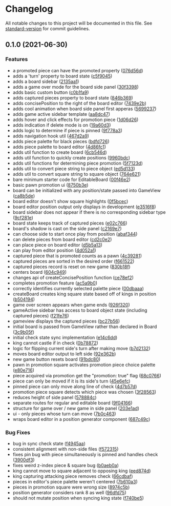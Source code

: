 # Changelog

All notable changes to this project will be documented in this file. See [standard-version](https://github.com/conventional-changelog/standard-version) for commit guidelines.

## 0.1.0 (2021-06-30)


### Features

* a promoted piece can have the promoted property ([076d56d](https://github.com/briancldo/chess/commit/076d56d245177cb3ac4658fd036645d9113a8a8f))
* adds a 'turn' property to board state ([c5f9045](https://github.com/briancldo/chess/commit/c5f9045b63c0d9b2793596d570dd9c1786d1cc12))
* adds a board sidebar ([2135aa1](https://github.com/briancldo/chess/commit/2135aa12fe8dd7e31e5f92813cab222ef66e2ef2))
* adds a game over mode for the board side panel ([30f3398](https://github.com/briancldo/chess/commit/30f3398fcd38cc3179b569a8a8db2d67c4e9ff61))
* adds basic custom button ([c0b1fa9](https://github.com/briancldo/chess/commit/c0b1fa938c2aebda759ee598b602923efa609633))
* adds captured pieces property to board state ([846b369](https://github.com/briancldo/chess/commit/846b369a245ca4e5432ef37ab346c58405bd482a))
* adds concisePosition to the right of the board editor ([7439e2b](https://github.com/briancldo/chess/commit/7439e2b0e22b6881d2b230cb3872978f995589a3))
* adds cool animation when board side panel first apperas ([5699237](https://github.com/briancldo/chess/commit/5699237d6da1ae43cdd2290bcb404a5b3b2b3cc1))
* adds game active sidebar template ([aa8dc47](https://github.com/briancldo/chess/commit/aa8dc4786c56dc3a396c46b4b97292e47f96731f))
* adds hover and click effects for promotion piece ([1d06d26](https://github.com/briancldo/chess/commit/1d06d26349b259000b8933a859f4ebd2e1ebc1a5))
* adds indication if delete mode is on ([19a60d3](https://github.com/briancldo/chess/commit/19a60d31bc45122a7d19974196b81f3dad15425a))
* adds logic to determine if piece is pinned ([9f778a3](https://github.com/briancldo/chess/commit/9f778a35cce9975bdef4ed046199dee871065383))
* adds navigation hook util ([467d2a9](https://github.com/briancldo/chess/commit/467d2a9ec1b8b56251468af75ef6b8843e624add))
* adds piece palette for black pieces ([bdfd726](https://github.com/briancldo/chess/commit/bdfd726b0133e7c8a7528e516ee83229e3d750b6))
* adds piece palette to board editor ([4d86fc1](https://github.com/briancldo/chess/commit/4d86fc15713369c52efb42591237fce7950a8b2d))
* adds util function to create board ([6cb546d](https://github.com/briancldo/chess/commit/6cb546dcb540c7143e345c5a0fc6d1329e1d5cb1))
* adds util function to quickly create positions ([9960bdc](https://github.com/briancldo/chess/commit/9960bdc9650ddceac3c336aa21738853859c3140))
* adds util functions for determining piece promotion ([5f7123d](https://github.com/briancldo/chess/commit/5f7123d0b9e2a005321b59307ddd3c1ab4d3ad0a))
* adds util to convert piece string to piece object ([ed5d133](https://github.com/briancldo/chess/commit/ed5d133934f20a0e3b70bf4b4fead986692268bb))
* adds util to convert square string to square object ([764e621](https://github.com/briancldo/chess/commit/764e621751d8460a782ba6181704196e619b5db9))
* bare minimum starter code for EditableBoard ([00f46e2](https://github.com/briancldo/chess/commit/00f46e234cc890826bdc4d2bd7b0a89fc62954a4))
* basic pawn promotion ui ([8750b3e](https://github.com/briancldo/chess/commit/8750b3ee9adf5a5fabf66236a2367247e1e93f47))
* board can be initialized with any position/state passed into GameView ([ca8b5de](https://github.com/briancldo/chess/commit/ca8b5de917dc3f21558c596eb01aea77656e1d18))
* board editor doesn't show square highlights ([0f5bcec](https://github.com/briancldo/chess/commit/0f5bcec80d6858ecb219706e766d2b9392752c18))
* board editor position output only displays in development ([e3516f8](https://github.com/briancldo/chess/commit/e3516f895b3be1a9b2e163d20c91887162b2729e))
* board sidebar does not appear if there is no corresponding sidebar type ([9cf281e](https://github.com/briancldo/chess/commit/9cf281e71edf33f29d598e3e9211a60655ba8869))
* board state keeps track of captured pieces ([e02c766](https://github.com/briancldo/chess/commit/e02c766245a89b78d88735dec5636ec6a231f1a9))
* board's shadow is cast on the side panel ([c2169e7](https://github.com/briancldo/chess/commit/c2169e76014db64c2723f96b2f8dad439012d9d0))
* can choose side to start once play from position ([abaf344](https://github.com/briancldo/chess/commit/abaf344c6d293e1566994f87c655f7c06b4af0dd))
* can delete pieces from board editor ([cd2c0e2](https://github.com/briancldo/chess/commit/cd2c0e2898505210e079cd504d0b66257f29b96e))
* can place piece on board editor ([d5b5a13](https://github.com/briancldo/chess/commit/d5b5a13ae6920c49ded4ef9d4ee55553762270f0))
* can play from editor position ([4d052a1](https://github.com/briancldo/chess/commit/4d052a1c5af406e68c363627a19a25c6b973d19e))
* captured piece that is promoted counts as a pawn ([4c39281](https://github.com/briancldo/chess/commit/4c3928137549ed975ce9fb85eca50b081b2becea))
* captured pieces are sorted in the desired order ([f661522](https://github.com/briancldo/chess/commit/f661522a57ef2e0de1edb421c6a3330cca1f35b7))
* captured pieces record is reset on new game ([830b18f](https://github.com/briancldo/chess/commit/830b18fd14d9cde7b4be9a682ae101477813eefb))
* centers board ([604c949](https://github.com/briancldo/chess/commit/604c9498a609dd8b5aac9d034ed960833d1c784e))
* changes api of createConcisePosition function ([ce78ef2](https://github.com/briancldo/chess/commit/ce78ef2aa49bfb1fb75fb77d6e16ac4d40a09a64))
* completes promotion feature ([ac5a9b0](https://github.com/briancldo/chess/commit/ac5a9b0cc5647d0fb13ab3135e2fb190497935ad))
* correctly identifies currently selected palette piece ([00dbaaa](https://github.com/briancldo/chess/commit/00dbaaad358a503ea7c951fc3038370fef2a95b4))
* createBoard creates king square state based off of kings in position ([b504194](https://github.com/briancldo/chess/commit/b5041942cc371700e99a3387b92a3b38fcb83642))
* game over screen appears when game ends ([926f320](https://github.com/briancldo/chess/commit/926f320ebe899c436941a12759f090a1f620b174))
* gameActive sidebar has access to board object state (including captured pieces) ([f21fe76](https://github.com/briancldo/chess/commit/f21fe76c4c7fd49facef1a5b94772702beaaac74))
* gameview displays the captured pieces ([bc27b56](https://github.com/briancldo/chess/commit/bc27b56a884ee967a8ef02d98fc31b32dadabca6))
* initial board is passed from GameView rather than declared in Board ([3c9b05f](https://github.com/briancldo/chess/commit/3c9b05ffdd06d1d3f96832f10166036f2ea151c8))
* initial check state sync implementation ([e14c6dd](https://github.com/briancldo/chess/commit/e14c6dd101b2f189e0fa9568d64179102188d39a))
* king cannot castle if in check ([0b78872](https://github.com/briancldo/chess/commit/0b7887215d1c2ec0b6f34c6ac02bf433b389241d))
* logic for flipping current side's turn after making move ([b7d2132](https://github.com/briancldo/chess/commit/b7d2132a3284b6ef2a0a0af5daab4e6b10be8f28))
* moves board editor output to left side ([92e362b](https://github.com/briancldo/chess/commit/92e362b1da77fb964e458c68c3f71d5076c6c01c))
* new game button resets board ([91bdc80](https://github.com/briancldo/chess/commit/91bdc809467c59a4b02eef0d1fe161d79319908c))
* pawn in promotion square activates promotion piece choice palette ([e80e716](https://github.com/briancldo/chess/commit/e80e71625c45a7b32485734db38a4aada55e264f))
* piece acquired via promotion get the "promotion: true" flag ([68c0766](https://github.com/briancldo/chess/commit/68c0766dd1d54382d7033346d9ea0bb55eeff17a))
* piece can only be moved if it is its side's turn ([45e6efc](https://github.com/briancldo/chess/commit/45e6efc491c1f030ef758bb3b444e2ec94162af2))
* pinned piece can only move along line of check ([4d7b57d](https://github.com/briancldo/chess/commit/4d7b57dc2eeb79f6970a0f425a5af28638813068))
* promotion piece square detects which piece was chosen ([3f28563](https://github.com/briancldo/chess/commit/3f28563dac73e0ce0add07e786ca1e96c236bd0e))
* reduces height of side panel ([578884c](https://github.com/briancldo/chess/commit/578884cf890bfda8240fc9a4bed1806241e1ffe3))
* separate routes for regular and editable board ([9f04166](https://github.com/briancldo/chess/commit/9f04166812cb32fade470e0e8d94efa9d0fcf5be))
* structure for game over / new game in side panel ([203e1ad](https://github.com/briancldo/chess/commit/203e1ad443558367a48bde54c429f48818f0c1af))
* ui - only pieces whose turn can move ([7b0c463](https://github.com/briancldo/chess/commit/7b0c46343e7194c61d0f5b606b29b11dc91353f5))
* wraps board editor in a position generator component ([687c49c](https://github.com/briancldo/chess/commit/687c49ccdb1dd961d10580bab263453a75432e21))


### Bug Fixes

* bug in sync check state ([f4945aa](https://github.com/briancldo/chess/commit/f4945aaeabcab82a6d679d537c9b2bf6be203bc7))
* consistent alignment with non-side files ([f572315](https://github.com/briancldo/chess/commit/f5723151609adfab92c179abb77d026c01ed7093))
* fixes pin bug with piece simultaneously is pinned and handles check ([3900df3](https://github.com/briancldo/chess/commit/3900df3d2055787e15519f66fcd753b1b614deab))
* fixes weird z-index piece & square bug ([b0aeb0a](https://github.com/briancldo/chess/commit/b0aeb0aeff37a2b509e05bc59adec81d024b08a4))
* king cannot move to square adjacent to opposing king ([eed874d](https://github.com/briancldo/chess/commit/eed874dc15396aece1b297ed85948f530b3be3e2))
* king capturing attacking piece removes check ([66cdbaf](https://github.com/briancldo/chess/commit/66cdbafbed2965ac522e265f25909ffca345b70b))
* pieces in editor's piece palette weren't centered ([7b610a3](https://github.com/briancldo/chess/commit/7b610a3091c076ee5e051b85c58cf94bbfb2ed36))
* pieces in promotion square were wrong size ([8974c5b](https://github.com/briancldo/chess/commit/8974c5b7692ebf8c28409aca1c57bd49caf05da2))
* position generator considers rank 8 as well ([96dfd75](https://github.com/briancldo/chess/commit/96dfd75686ee76aefefb5baa4fac6eec38a2640f))
* should not mutate position when syncing king state ([f740be5](https://github.com/briancldo/chess/commit/f740be50d0a904f779a2a0f0a4e8d344e8107df4))

